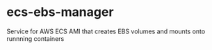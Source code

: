 # ecs-ebs-manager
Service for AWS ECS AMI that creates EBS volumes and mounts onto runnning containers
